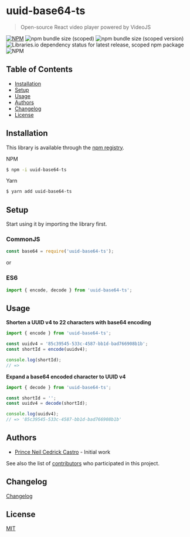 # uuid-base64-ts
> Open-source React video player powered by VideoJS

[![NPM](https://img.shields.io/npm/v/uuid-base64-ts.svg)](https://www.npmjs.com/package/uuid-base64-ts)
![npm bundle size (scoped)](https://img.shields.io/bundlephobia/min/uuid-base64-ts)
![npm bundle size (scoped version)](https://img.shields.io/bundlephobia/minzip/uuid-base64-ts)
![Libraries.io dependency status for latest release, scoped npm package](https://img.shields.io/librariesio/release/npm/uuid-base64-ts)
![NPM](https://img.shields.io/npm/l/uuid-base64-ts)

## Table of Contents
 - [Installation](#installation)
 - [Setup](#setup)
 - [Usage](#usage)
 - [Authors](#authors)
 - [Changelog](#changelog)
 - [License](#license)

 <!-- toc -->

## Installation

This library is available through the [npm registry](https://www.npmjs.com/).

NPM
```bash
$ npm -i uuid-base64-ts
```

Yarn
```bash
$ yarn add uuid-base64-ts
```

## Setup

Start using it by importing the library first.

### CommonJS
```javascript
const base64 = require('uuid-base64-ts');
```

or 

### ES6
```javascript
import { encode, decode } from 'uuid-base64-ts';
```

## Usage

**Shorten a UUID v4 to 22 characters with base64 encoding**
```javascript
import { encode } from 'uuid-base64-ts';

const uuidv4 = '85c39545-533c-4587-bb1d-bad766908b1b';
const shortId = encode(uuidv4);

console.log(shortId);
// => 
```

**Expand a base64 encoded character to UUID v4**
```javascript
import { decode } from 'uuid-base64-ts';

const shortId = '';
const uuidv4 = decode(shortId);

console.log(uuidv4);
// => '85c39545-533c-4587-bb1d-bad766908b1b'
```

## Authors

- [Prince Neil Cedrick Castro](https://github.com/git-ced/) - Initial work

See also the list of [contributors](https://github.com/git-ced/uuid-base64-ts/contributors) who participated in this project.

## Changelog

[Changelog](https://github.com/git-ced/uuid-base64-ts/releases)

## License

  [MIT](LICENSE)
